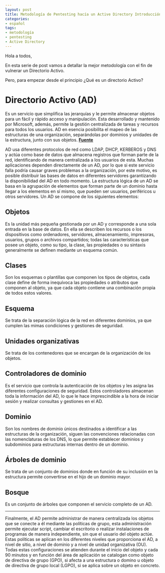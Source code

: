 ```yaml
---
layout: post
title: Metodología de Pentesting hacía un Active Directory Introducción (Parte 1) (ES)
categories:
- español
tags:
- metodología
- pentesting
- Active Directory
---
```


Hola a todos,

En esta serie de post vamos a detallar la mejor metodología con el fin de vulnerar un Directorio Activo.

Pero, para empezar desde el principio ¿Qué es un directorio Activo?

# Directorio Activo (AD)

Es un servicio que simplifica las jerarquías y le permite almacenar objetos para un fácil y rápido acceso y manipulación. Esta desarrollado y mantenido por Microsoft,
además, permite la gestión centralizada de tareas y recursos para todos los usuarios. AD en esencia posibilita el mapeo de las estructuras de una organización, separándolas por dominios y unidades de la estructura, junto con sus objetos. [**Fuente**](https://openwebinars.net/blog/introduccion-active-directory-y-consejos-para-administrarlo/) 


AD usa diferentes protocolos de red como LDAP, DHCP, KERBEROS y DNS y actúa como base de datos que almacena registros que forman parte de la red, identificando
de manera centralizada a los usuarios de esta. Muchas aplicaciones dependen directamente de un AD, por lo que si este servicio falla podría causar graves problemas
a la organización, por este motivo, es posible distribuir las bases de datos en diferentes servidores garantizando la disponibilidad del AD en todo momento.
La estructura lógica de un AD se basa en la agrupación de elementos que forman parte de un dominio hasta llegar a los elementos en sí mismo, que pueden ser usuarios,
periféricos u otros servidores. Un AD se compone de los siguientes elementos: 

## Objetos

Es la unidad más pequeña gestionada por un AD y corresponde a una sola entrada en la base de datos. En ella se describen los recursos o los
dispositivos como ordenadores, servidores, almacenamiento, impresoras, usuarios, grupos o archivos compartidos; todas las características que posee un
objeto, como su tipo, la clase, las propiedades o su sintaxis generalmente se definen mediante un esquema común.

## Clases

Son los esquemas o plantillas que componen los tipos de objetos, cada clase define de forma inequívoca las propiedades o atributos que componen al
objeto, ya que cada objeto contiene una combinación propia de todos estos valores.

## Esquema

Se trata de la separación lógica de la red en diferentes dominios, ya que cumplen las mimas condiciones y gestiones de seguridad.


## Unidades organizativas

Se trata de los contenedores que se encargan de la organización de los objetos.

## Controladores de dominio

Es el servicio que controla la autenticación de los objetos y les asigna las diferentes configuraciones de seguridad. Estos controladores almacenan toda la información del AD, lo que le hace imprescindible a la hora de iniciar sesión y realizar consultas y gestiones en el
AD.

## Dominio

Son los nombres de dominio únicos destinados a identificar a las estructuras de la organización, siguen las convenciones relacionadas con las nomenclaturas de los DNS, lo que permite establecer dominios y subdominios para estructuras internas dentro de un dominio.

## Árboles de dominio

Se trata de un conjunto de dominios donde en función de su inclusión en la estructura permite convertirse en el hijo de un dominio mayor.

## Bosque

Es un conjunto de árboles que componen el servicio completo de un AD.

___

Finalmente, el AD permite administrar de manera centralizada los objetos que se conecte a él mediante las políticas de grupo, esta administración permite ejecutar script, cambiar el escritorio o realizar instalaciones de programas de manera independiente, sin que el usuario del objeto actúe. Estas políticas se aplican en los diferentes niveles que proporciona el AD, a nivel de sitio, a nivel de dominio y a nivel de unidad organizativa (OU). Todas estas configuraciones se atienden durante el inicio del objeto y cada 90 minutos y en función del área de aplicación se catalogan como objeto de directiva de grupo (GPO), si afecta a una estructura o domino u objeto de directiva de grupo local (LGPO), si se aplica sobre un objeto en concreto.
